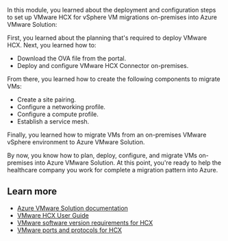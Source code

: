 In this module, you learned about the deployment and configuration steps to set up VMware HCX for vSphere VM migrations on-premises into Azure VMware Solution:

First, you learned about the planning that's required to deploy VMware HCX. Next, you learned how to:

- Download the OVA file from the portal.
- Deploy and configure VMware HCX Connector on-premises.

From there, you learned how to create the following components to migrate VMs:

- Create a site pairing.
- Configure a networking profile.
- Configure a compute profile.
- Establish a service mesh.

Finally, you learned how to migrate VMs from an on-premises VMware vSphere environment to Azure VMware Solution.

By now, you know how to plan, deploy, configure, and migrate VMs on-premises into Azure VMware Solution. At this point, you're ready to help the healthcare company you work for complete a migration pattern into Azure.

## Learn more

- [Azure VMware Solution documentation](/azure/azure-vmware/)
- [VMware HCX User Guide](https://techdocs.broadcom.com/us/en/vmware-cis/hcx/vmware-hcx/4-11/vmware-hcx-user-guide-4-11.html)
- [VMware software version requirements for HCX](https://techdocs.broadcom.com/us/en/vmware-cis/hcx/vmware-hcx/4-11/hcx-4-11-release-notes/vmware-hcx-411-release-notes.html)
- [VMware ports and protocols for HCX](https://ports.vmware.com/home/VMware-HCX)
